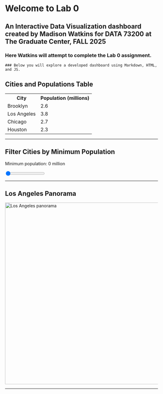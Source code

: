 # Welcome to Lab 0
## An Interactive Data Visualization dashboard created by Madison Watkins for DATA 73200 at The Graduate Center, FALL 2025
### Here Watkins will attempt to complete the Lab 0 assignment. 
    ### Below you will explore a developed dashboard using Markdown, HTML, and JS.

## Cities and Populations Table
<table id="city-table">
  <tr>
    <th>City</th>
    <th>Population (millions)</th>
  </tr>
  <tr>
    <td>Brooklyn</td>
    <td>2.6</td>
  </tr>
  <tr>
    <td>Los Angeles</td>
    <td>3.8</td>
  </tr>
  <tr>
    <td>Chicago</td>
    <td>2.7</td>
  </tr>
  <tr>
    <td>Houston</td>
    <td>2.3</td>
  </tr>
</table>

---

## Filter Cities by Minimum Population
<p>Minimum population: <span id="min-pop">0</span> million</p>
<input type="range" min="0" max="5" step="0.1" value="0" id="pop-slider">
<ul id="city-list"></ul>

---

## Los Angeles Panorama
<img src="https://la.urbanize.city/sites/default/files/styles/2018_article_image_1140x538/public/LA%20Pano%20West.JPG?itok=PRcSTLiS" alt="Los Angeles panorama" width="600">

---

<script>
// Grab table rows (skip header)
const rows = document.querySelectorAll("#city-table tr:not(:first-child)");
const cityList = document.getElementById("city-list");
const slider = document.getElementById("pop-slider");
const minPopText = document.getElementById("min-pop");

// Function to update the list based on slider
function updateList() {
  const minPop = parseFloat(slider.value);
  minPopText.textContent = minPop;

  // Clear current list
  cityList.innerHTML = '';

  // Add cities meeting the minimum population
  rows.forEach(row => {
    const city = row.children[0].textContent;
    const population = parseFloat(row.children[1].textContent);
    if (population >= minPop) {
      const li = document.createElement("li");
      li.textContent = `${city} — ${population} million`;
      cityList.appendChild(li);
    }
  });
}

// Initialize list
updateList();

// Update list when slider changes
slider.addEventListener("input", updateList);
</script>